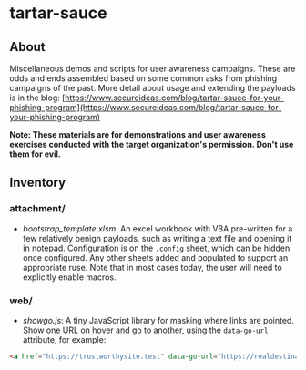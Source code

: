 # tartar-sauce
## About
Miscellaneous demos and scripts for user awareness campaigns. These are odds and ends assembled based on some common asks from phishing campaigns of the past. 
More detail about usage and extending the payloads is in the blog: [https://www.secureideas.com/blog/tartar-sauce-for-your-phishing-program](https://www.secureideas.com/blog/tartar-sauce-for-your-phishing-program)

**Note: These materials are for demonstrations and user awareness exercises conducted with the target organization's permission. Don't use them for evil.**

## Inventory
### attachment/
  - *bootstrap_template.xlsm*: An excel workbook with VBA pre-written for a few relatively benign payloads, such as writing a text file and opening it in notepad. Configuration is on the `.config` sheet, which can be hidden once configured. Any other sheets added and populated to support an appropriate ruse. Note that in most cases today, the user will need to explicitly enable macros.

### web/
 - *showgo.js*: A tiny JavaScript library for masking where links are pointed. Show one URL on hover and go to another, using the `data-go-url` attribute, for example:
  ```html
  <a href="https://trustworthysite.test" data-go-url="https://realdestination.test">Text to click</a>
  ```
